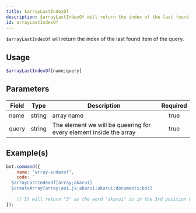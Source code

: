 ```yaml
---
title: $arrayLastIndexOf
description: $arrayLastIndexOf will return the index of the last found item of the query.
id: arrayLastIndexOf
---
```


`$arrayLastIndexOf` will return the index of the last found item of the query.

## Usage

```php
$arrayLastIndexOf[name;query]
```

## Parameters

| Field | Type   | Description                                                        | Required |
|-------|--------|--------------------------------------------------------------------|:--------:|
| name  | string | array name                                                         |   true   |
| query | string | The element we will be queering for every element inside the array |   true   |

## Example(s)

```javascript
bot.command({
    name: "array-indexof",
    code: `
  $arrayLastIndexOf[array;akarui]
  $createArray[array;aoi.js;akarui;akarui;documents;bot]
  `
    // It will return "3" as the word "akarui" is in the 3rd position of the array.
});
```